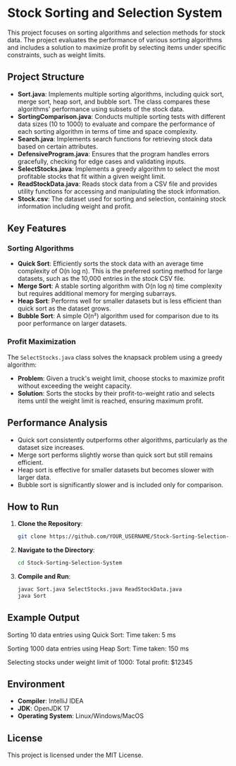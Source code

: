 # Stock Sorting and Selection System

This project focuses on sorting algorithms and selection methods for stock data. The project evaluates the performance of various sorting algorithms and includes a solution to maximize profit by selecting items under specific constraints, such as weight limits.

## Project Structure

- **Sort.java**: Implements multiple sorting algorithms, including quick sort, merge sort, heap sort, and bubble sort. The class compares these algorithms' performance using subsets of the stock data.
- **SortingComparison.java**: Conducts multiple sorting tests with different data sizes (10 to 1000) to evaluate and compare the performance of each sorting algorithm in terms of time and space complexity.
- **Search.java**: Implements search functions for retrieving stock data based on certain attributes.
- **DefensiveProgram.java**: Ensures that the program handles errors gracefully, checking for edge cases and validating inputs.
- **SelectStocks.java**: Implements a greedy algorithm to select the most profitable stocks that fit within a given weight limit.
- **ReadStockData.java**: Reads stock data from a CSV file and provides utility functions for accessing and manipulating the stock information.
- **Stock.csv**: The dataset used for sorting and selection, containing stock information including weight and profit.

## Key Features

### Sorting Algorithms
- **Quick Sort**: Efficiently sorts the stock data with an average time complexity of O(n log n). This is the preferred sorting method for large datasets, such as the 10,000 entries in the stock CSV file.
- **Merge Sort**: A stable sorting algorithm with O(n log n) time complexity but requires additional memory for merging subarrays.
- **Heap Sort**: Performs well for smaller datasets but is less efficient than quick sort as the dataset grows.
- **Bubble Sort**: A simple O(n²) algorithm used for comparison due to its poor performance on larger datasets.

### Profit Maximization
The `SelectStocks.java` class solves the knapsack problem using a greedy algorithm:
- **Problem**: Given a truck's weight limit, choose stocks to maximize profit without exceeding the weight capacity.
- **Solution**: Sorts the stocks by their profit-to-weight ratio and selects items until the weight limit is reached, ensuring maximum profit.

## Performance Analysis
- Quick sort consistently outperforms other algorithms, particularly as the dataset size increases.
- Merge sort performs slightly worse than quick sort but still remains efficient.
- Heap sort is effective for smaller datasets but becomes slower with larger data.
- Bubble sort is significantly slower and is included only for comparison.

## How to Run

1. **Clone the Repository**:
    ```bash
    git clone https://github.com/YOUR_USERNAME/Stock-Sorting-Selection-System.git
    ```
2. **Navigate to the Directory**:
    ```bash
    cd Stock-Sorting-Selection-System
    ```
3. **Compile and Run**:
    ```bash
    javac Sort.java SelectStocks.java ReadStockData.java
    java Sort
    ```

## Example Output
Sorting 10 data entries using Quick Sort: Time taken: 5 ms

Sorting 1000 data entries using Heap Sort: Time taken: 150 ms

Selecting stocks under weight limit of 1000: Total profit: $12345

## Environment

- **Compiler**: IntelliJ IDEA
- **JDK**: OpenJDK 17
- **Operating System**: Linux/Windows/MacOS

## License

This project is licensed under the MIT License.
